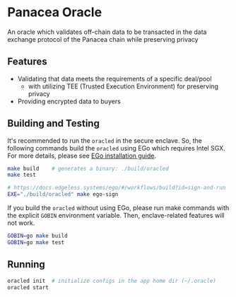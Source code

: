 # Panacea Oracle

An oracle which validates off-chain data to be transacted in the data exchange protocol of the Panacea chain while preserving privacy

## Features

- Validating that data meets the requirements of a specific deal/pool
  - with utilizing TEE (Trusted Execution Environment) for preserving privacy
- Providing encrypted data to buyers

## Building and Testing

It's recommended to run the `oracled` in the secure enclave.
So, the following commands build the `oracled` using EGo which requires Intel SGX. For more details, please see [EGo installation guide](https://docs.edgeless.systems/ego/#/getting-started/install).

```bash
make build    # generates a binary: ./build/oracled
make test

# https://docs.edgeless.systems/ego/#/workflows/build?id=sign-and-run
EXE="./build/oracled" make ego-sign
```

If you build the `oracled` without using EGo, please run make commands with the explicit `GOBIN` environment variable.
Then, enclave-related features will not work.

```bash
GOBIN=go make build
GOBIN=go make test
```

## Running

```bash
oracled init  # initialize configs in the app home dir (~/.oracle)
oracled start
```
